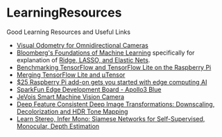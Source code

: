 # LearningResources
Good Learning Resources and Useful Links

- [Visual Odometry for Omnidirectional Cameras](http://cmp.felk.cvut.cz/ftp/articles/svoboda/Divis-MSc-2013.pdf)
- [Bloomberg's Foundations of Machine Learning](https://bloomberg.github.io/foml/#home) specifically for explanation of [Ridge, LASSO, and Elastic Nets](https://davidrosenberg.github.io/mlcourse/Archive/2017Fall/Lectures/03b.elastic-net.pdf). 
- [Benchmarking TensorFlow and TensorFlow Lite on the Raspberry Pi](https://blog.hackster.io/benchmarking-tensorflow-and-tensorflow-lite-on-the-raspberry-pi-43f51b796796)
- [Merging TensorFlow Lite and μTensor](https://blog.hackster.io/merging-tensorflow-lite-and-%CE%BCtensor-c7abfa38208f)
- [$25 Raspberry Pi add-on gets you started with edge computing AI](https://www.techrepublic.com/article/25-raspberry-pi-add-on-gets-you-started-with-edge-computing-ai/)
- [SparkFun Edge Development Board - Apollo3 Blue](https://www.sparkfun.com/products/15170)
- [JeVois Smart Machine Vision Camera](https://www.sparkfun.com/products/15137)
- [Deep Feature Consistent Deep Image Transformations: Downscaling, Decolorization and HDR Tone Mapping](https://arxiv.org/pdf/1707.09482.pdf)
- [Learn Stereo, Infer Mono: Siamese Networks for Self-Supervised, Monocular, Depth Estimation](https://arxiv.org/pdf/1905.00401.pdf)
